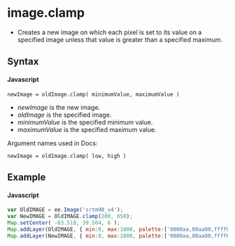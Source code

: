 # image.clamp
- Creates a new image on which each pixel is set to its value on a specified image unless that value is greater than a specified maximum.

## Syntax

#### Javascript
```
newImage = oldImage.clamp( minimumValue, maximumValue ) 
```

- *newImage* is the new image.
- *oldImage* is the specified image.
- *minimumValue* is the specified minimum value.
- *maximumValue* is the specified maximum value.


Argument names used in Docs:
```
newImage = oldImage.clamp( low, high ) 
```

## Example

#### Javascript
```javascript
var OldIMAGE = ee.Image('srtm90_v4');
var NewIMAGE = OldIMAGE.clamp(200, 650);
Map.setCenter( -83.518, 39.504, 6 );
Map.addLayer(OldIMAGE, { min:0, max:1000, palette:['0000aa,00aa00,ffff00,990000'] }, 'Unclamped');
Map.addLayer(NewIMAGE, { min:0, max:1000, palette:['0000aa,00aa00,ffff00,990000'] }, 'Clamped');
```
